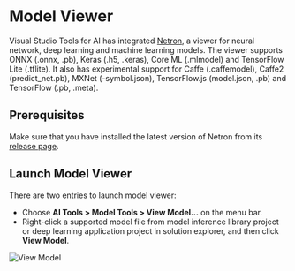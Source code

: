 # Model Viewer
Visual Studio Tools for AI has integrated [Netron](https://github.com/lutzroeder/Netron), a viewer for neural network, deep learning and machine learning models.
The viewer supports ONNX (.onnx, .pb), Keras (.h5, .keras), Core ML (.mlmodel) and TensorFlow Lite (.tflite).
It also has experimental support for Caffe (.caffemodel), Caffe2 (predict_net.pb), MXNet (-symbol.json), TensorFlow.js (model.json, .pb) and TensorFlow (.pb, .meta).

## Prerequisites
Make sure that you have installed the latest version of Netron from its [release page](https://github.com/lutzroeder/Netron/releases).

## Launch Model Viewer
There are two entries to launch model viewer:
- Choose **AI Tools > Model Tools > View Model...** on the menu bar.
- Right-click a supported model file from model inference library project or deep learning application project in solution explorer, and then click **View Model**.

![View Model](./media/model-viewer/launch.png)
